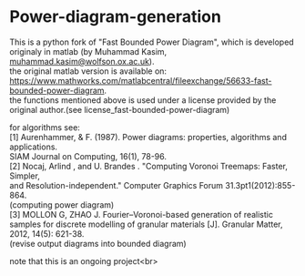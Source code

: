 # Power-diagram-generation
This is a python fork of "Fast Bounded Power Diagram", which is developed originaly in matlab
(by Muhammad Kasim, muhammad.kasim@wolfson.ox.ac.uk).  
the original matlab version is available on:  
https://www.mathworks.com/matlabcentral/fileexchange/56633-fast-bounded-power-diagram.  
the functions mentioned above is used under a license provided by the original author.(see license_fast-bounded-power-diagram)

for algorithms see:  
        [1] Aurenhammer, & F. (1987). Power diagrams: properties, algorithms and applications.  
        SIAM Journal on Computing, 16(1), 78-96.  
        [2]  Nocaj, Arlind , and U. Brandes . "Computing Voronoi Treemaps: Faster, Simpler,  
        and Resolution-independent." Computer Graphics Forum 31.3pt1(2012):855-864.  
        (computing power diagram)  
        [3]	MOLLON G, ZHAO J. Fourier–Voronoi-based generation of realistic  
        samples for discrete modelling of granular materials [J]. Granular Matter, 2012, 14(5): 621-38.  
        (revise output diagrams into bounded diagram)  

note that this is an ongoing project\<br>
